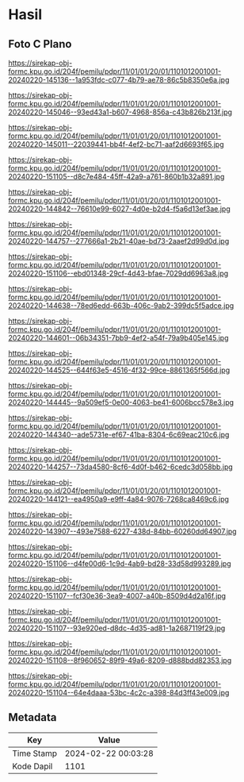 # Hasil

## Foto C Plano

https://sirekap-obj-formc.kpu.go.id/204f/pemilu/pdpr/11/01/01/20/01/1101012001001-20240220-145136--1a953fdc-c077-4b79-ae78-86c5b8350e6a.jpg

https://sirekap-obj-formc.kpu.go.id/204f/pemilu/pdpr/11/01/01/20/01/1101012001001-20240220-145046--93ed43a1-b607-4968-856a-c43b826b213f.jpg

https://sirekap-obj-formc.kpu.go.id/204f/pemilu/pdpr/11/01/01/20/01/1101012001001-20240220-145011--22039441-bb4f-4ef2-bc71-aaf2d6693f65.jpg

https://sirekap-obj-formc.kpu.go.id/204f/pemilu/pdpr/11/01/01/20/01/1101012001001-20240220-151105--d8c7e484-45ff-42a9-a761-860b1b32a891.jpg

https://sirekap-obj-formc.kpu.go.id/204f/pemilu/pdpr/11/01/01/20/01/1101012001001-20240220-144842--76610e99-6027-4d0e-b2d4-f5a6d13ef3ae.jpg

https://sirekap-obj-formc.kpu.go.id/204f/pemilu/pdpr/11/01/01/20/01/1101012001001-20240220-144757--277666a1-2b21-40ae-bd73-2aaef2d99d0d.jpg

https://sirekap-obj-formc.kpu.go.id/204f/pemilu/pdpr/11/01/01/20/01/1101012001001-20240220-151106--ebd01348-29cf-4d43-bfae-7029dd6963a8.jpg

https://sirekap-obj-formc.kpu.go.id/204f/pemilu/pdpr/11/01/01/20/01/1101012001001-20240220-144638--78ed6edd-663b-406c-9ab2-399dc5f5adce.jpg

https://sirekap-obj-formc.kpu.go.id/204f/pemilu/pdpr/11/01/01/20/01/1101012001001-20240220-144601--06b34351-7bb9-4ef2-a54f-79a9b405e145.jpg

https://sirekap-obj-formc.kpu.go.id/204f/pemilu/pdpr/11/01/01/20/01/1101012001001-20240220-144525--644f63e5-4516-4f32-99ce-8861365f566d.jpg

https://sirekap-obj-formc.kpu.go.id/204f/pemilu/pdpr/11/01/01/20/01/1101012001001-20240220-144445--9a509ef5-0e00-4063-be41-6006bcc578e3.jpg

https://sirekap-obj-formc.kpu.go.id/204f/pemilu/pdpr/11/01/01/20/01/1101012001001-20240220-144340--ade5731e-ef67-41ba-8304-6c69eac210c6.jpg

https://sirekap-obj-formc.kpu.go.id/204f/pemilu/pdpr/11/01/01/20/01/1101012001001-20240220-144257--73da4580-8cf6-4d0f-b462-6cedc3d058bb.jpg

https://sirekap-obj-formc.kpu.go.id/204f/pemilu/pdpr/11/01/01/20/01/1101012001001-20240220-144121--ea4950a9-e9ff-4a84-9076-7268ca8469c6.jpg

https://sirekap-obj-formc.kpu.go.id/204f/pemilu/pdpr/11/01/01/20/01/1101012001001-20240220-143907--493e7588-6227-438d-84bb-60260dd64907.jpg

https://sirekap-obj-formc.kpu.go.id/204f/pemilu/pdpr/11/01/01/20/01/1101012001001-20240220-151106--d4fe00d6-1c9d-4ab9-bd28-33d58d993289.jpg

https://sirekap-obj-formc.kpu.go.id/204f/pemilu/pdpr/11/01/01/20/01/1101012001001-20240220-151107--fcf30e36-3ea9-4007-a40b-8509d4d2a16f.jpg

https://sirekap-obj-formc.kpu.go.id/204f/pemilu/pdpr/11/01/01/20/01/1101012001001-20240220-151107--93e920ed-d8dc-4d35-ad81-1a2687119f29.jpg

https://sirekap-obj-formc.kpu.go.id/204f/pemilu/pdpr/11/01/01/20/01/1101012001001-20240220-151108--8f960652-89f9-49a6-8209-d888bdd82353.jpg

https://sirekap-obj-formc.kpu.go.id/204f/pemilu/pdpr/11/01/01/20/01/1101012001001-20240220-151104--64e4daaa-53bc-4c2c-a398-84d3ff43e009.jpg


## Metadata

| Key        | Value               |
| ---------- | ------------------- |
| Time Stamp | 2024-02-22 00:03:28 |
| Kode Dapil | 1101                |



